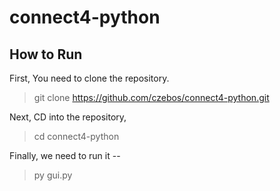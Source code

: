 # connect4-python

## How to Run

First, You need to clone the repository.


> git clone https://github.com/czebos/connect4-python.git


Next, CD into the repository,

> cd connect4-python

Finally, we need to run it --
  
> py gui.py
